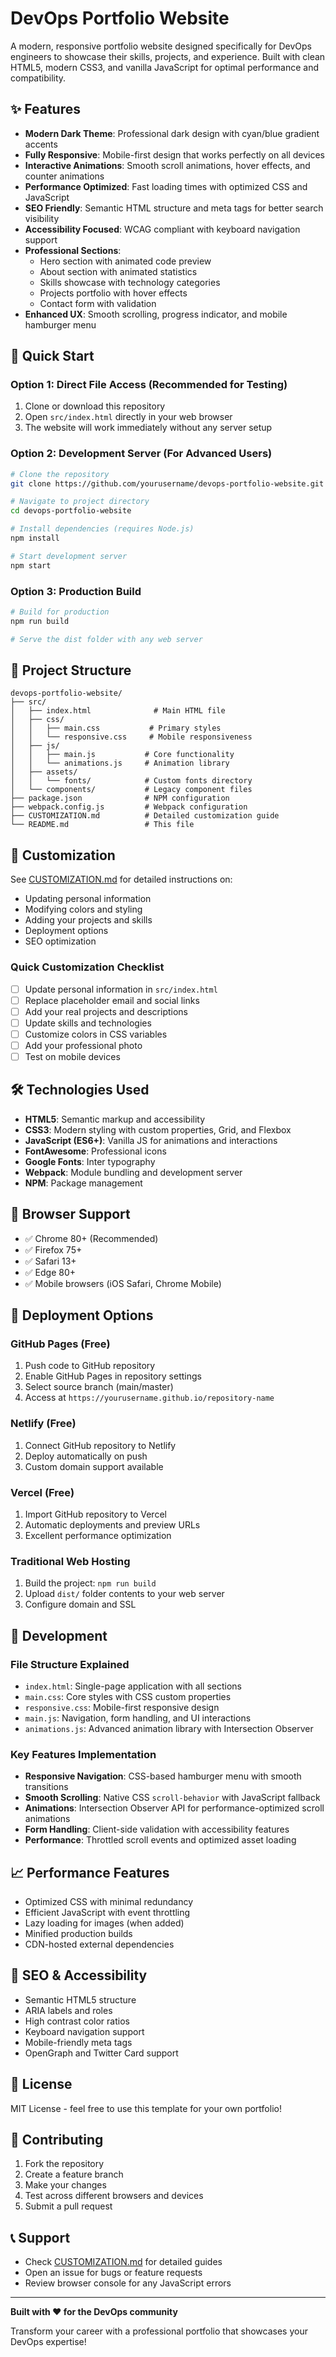 # DevOps Portfolio Website

A modern, responsive portfolio website designed specifically for DevOps engineers to showcase their skills, projects, and experience. Built with clean HTML5, modern CSS3, and vanilla JavaScript for optimal performance and compatibility.

## ✨ Features

- **Modern Dark Theme**: Professional dark design with cyan/blue gradient accents
- **Fully Responsive**: Mobile-first design that works perfectly on all devices
- **Interactive Animations**: Smooth scroll animations, hover effects, and counter animations
- **Performance Optimized**: Fast loading times with optimized CSS and JavaScript
- **SEO Friendly**: Semantic HTML structure and meta tags for better search visibility
- **Accessibility Focused**: WCAG compliant with keyboard navigation support
- **Professional Sections**:
  - Hero section with animated code preview
  - About section with animated statistics
  - Skills showcase with technology categories
  - Projects portfolio with hover effects
  - Contact form with validation
- **Enhanced UX**: Smooth scrolling, progress indicator, and mobile hamburger menu

## 🚀 Quick Start

### Option 1: Direct File Access (Recommended for Testing)
1. Clone or download this repository
2. Open `src/index.html` directly in your web browser
3. The website will work immediately without any server setup

### Option 2: Development Server (For Advanced Users)
```bash
# Clone the repository
git clone https://github.com/yourusername/devops-portfolio-website.git

# Navigate to project directory
cd devops-portfolio-website

# Install dependencies (requires Node.js)
npm install

# Start development server
npm start
```

### Option 3: Production Build
```bash
# Build for production
npm run build

# Serve the dist folder with any web server
```

## 📁 Project Structure

```
devops-portfolio-website/
├── src/
│   ├── index.html              # Main HTML file
│   ├── css/
│   │   ├── main.css           # Primary styles
│   │   └── responsive.css     # Mobile responsiveness
│   ├── js/
│   │   ├── main.js           # Core functionality
│   │   └── animations.js     # Animation library
│   ├── assets/
│   │   └── fonts/            # Custom fonts directory
│   └── components/           # Legacy component files
├── package.json              # NPM configuration
├── webpack.config.js         # Webpack configuration
├── CUSTOMIZATION.md          # Detailed customization guide
└── README.md                 # This file
```

## 🎨 Customization

See [CUSTOMIZATION.md](CUSTOMIZATION.md) for detailed instructions on:
- Updating personal information
- Modifying colors and styling
- Adding your projects and skills
- Deployment options
- SEO optimization

### Quick Customization Checklist
- [ ] Update personal information in `src/index.html`
- [ ] Replace placeholder email and social links
- [ ] Add your real projects and descriptions
- [ ] Update skills and technologies
- [ ] Customize colors in CSS variables
- [ ] Add your professional photo
- [ ] Test on mobile devices

## 🛠 Technologies Used

- **HTML5**: Semantic markup and accessibility
- **CSS3**: Modern styling with custom properties, Grid, and Flexbox
- **JavaScript (ES6+)**: Vanilla JS for animations and interactions
- **FontAwesome**: Professional icons
- **Google Fonts**: Inter typography
- **Webpack**: Module bundling and development server
- **NPM**: Package management

## 📱 Browser Support

- ✅ Chrome 80+ (Recommended)
- ✅ Firefox 75+
- ✅ Safari 13+
- ✅ Edge 80+
- ✅ Mobile browsers (iOS Safari, Chrome Mobile)

## 🚀 Deployment Options

### GitHub Pages (Free)
1. Push code to GitHub repository
2. Enable GitHub Pages in repository settings
3. Select source branch (main/master)
4. Access at `https://yourusername.github.io/repository-name`

### Netlify (Free)
1. Connect GitHub repository to Netlify
2. Deploy automatically on push
3. Custom domain support available

### Vercel (Free)
1. Import GitHub repository to Vercel
2. Automatic deployments and preview URLs
3. Excellent performance optimization

### Traditional Web Hosting
1. Build the project: `npm run build`
2. Upload `dist/` folder contents to your web server
3. Configure domain and SSL

## 🔧 Development

### File Structure Explained
- `index.html`: Single-page application with all sections
- `main.css`: Core styles with CSS custom properties
- `responsive.css`: Mobile-first responsive design
- `main.js`: Navigation, form handling, and UI interactions
- `animations.js`: Advanced animation library with Intersection Observer

### Key Features Implementation
- **Responsive Navigation**: CSS-based hamburger menu with smooth transitions
- **Smooth Scrolling**: Native CSS `scroll-behavior` with JavaScript fallback
- **Animations**: Intersection Observer API for performance-optimized scroll animations
- **Form Handling**: Client-side validation with accessibility features
- **Performance**: Throttled scroll events and optimized asset loading

## 📈 Performance Features

- Optimized CSS with minimal redundancy
- Efficient JavaScript with event throttling
- Lazy loading for images (when added)
- Minified production builds
- CDN-hosted external dependencies

## 🎯 SEO & Accessibility

- Semantic HTML5 structure
- ARIA labels and roles
- High contrast color ratios
- Keyboard navigation support
- Mobile-friendly meta tags
- OpenGraph and Twitter Card support

## 📝 License

MIT License - feel free to use this template for your own portfolio!

## 🤝 Contributing

1. Fork the repository
2. Create a feature branch
3. Make your changes
4. Test across different browsers and devices
5. Submit a pull request

## 📞 Support

- Check [CUSTOMIZATION.md](CUSTOMIZATION.md) for detailed guides
- Open an issue for bugs or feature requests
- Review browser console for any JavaScript errors

---

**Built with ❤️ for the DevOps community**

Transform your career with a professional portfolio that showcases your DevOps expertise!